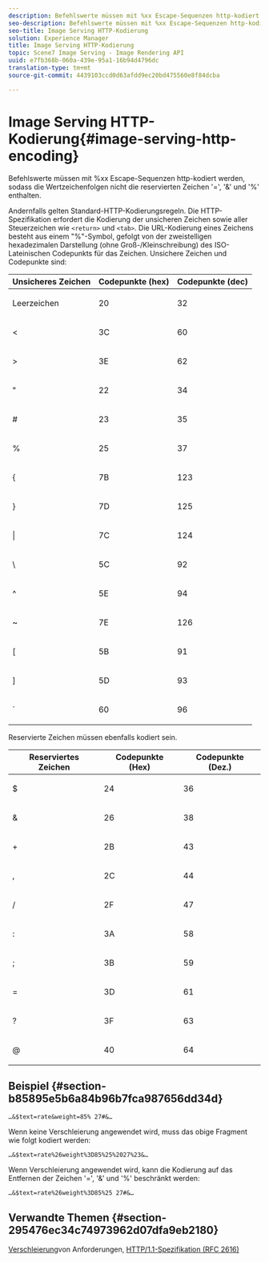 ```yaml
---
description: Befehlswerte müssen mit %xx Escape-Sequenzen http-kodiert werden, sodass die Wertzeichenfolgen nicht die reservierten Zeichen '=', '&' und '%' enthalten.
seo-description: Befehlswerte müssen mit %xx Escape-Sequenzen http-kodiert werden, sodass die Wertzeichenfolgen nicht die reservierten Zeichen '=', '&' und '%' enthalten.
seo-title: Image Serving HTTP-Kodierung
solution: Experience Manager
title: Image Serving HTTP-Kodierung
topic: Scene7 Image Serving - Image Rendering API
uuid: e7fb368b-060a-439e-95a1-16b94d4796dc
translation-type: tm+mt
source-git-commit: 4439103ccd0d63afdd9ec20bd475560e8f84dcba

---
```



# Image Serving HTTP-Kodierung{#image-serving-http-encoding}

Befehlswerte müssen mit %xx Escape-Sequenzen http-kodiert werden, sodass die Wertzeichenfolgen nicht die reservierten Zeichen &#39;=&#39;, &#39;&amp;&#39; und &#39;%&#39; enthalten.

Andernfalls gelten Standard-HTTP-Kodierungsregeln. Die HTTP-Spezifikation erfordert die Kodierung der unsicheren Zeichen sowie aller Steuerzeichen wie `<return>` und `<tab>`. Die URL-Kodierung eines Zeichens besteht aus einem &quot;%&quot;-Symbol, gefolgt von der zweistelligen hexadezimalen Darstellung (ohne Groß-/Kleinschreibung) des ISO-Lateinischen Codepunkts für das Zeichen. Unsichere Zeichen und Codepunkte sind:

<table id="table_D2C01CADB35E477D82D4C27586424625"> 
 <thead> 
  <tr> 
   <th colname="col1" class="entry"> Unsicheres Zeichen </th> 
   <th colname="col2" class="entry"> Codepunkte (hex) </th> 
   <th colname="col3" class="entry"> Codepunkte (dec) </th> 
  </tr> 
 </thead>
 <tbody> 
  <tr> 
   <td colname="col1"> <p>Leerzeichen </p> </td> 
   <td colname="col2"> <p>20 </p> </td> 
   <td colname="col3"> <p>32 </p> </td> 
  </tr> 
  <tr> 
   <td colname="col1"> <p>&lt; </p> </td> 
   <td colname="col2"> <p>3C </p> </td> 
   <td colname="col3"> <p>60 </p> </td> 
  </tr> 
  <tr> 
   <td colname="col1"> <p>&gt; </p> </td> 
   <td colname="col2"> <p>3E </p> </td> 
   <td colname="col3"> <p>62 </p> </td> 
  </tr> 
  <tr> 
   <td colname="col1"> <p>" </p> </td> 
   <td colname="col2"> <p>22 </p> </td> 
   <td colname="col3"> <p>34 </p> </td> 
  </tr> 
  <tr> 
   <td colname="col1"> <p># </p> </td> 
   <td colname="col2"> <p>23 </p> </td> 
   <td colname="col3"> <p>35 </p> </td> 
  </tr> 
  <tr> 
   <td colname="col1"> <p>% </p> </td> 
   <td colname="col2"> <p>25 </p> </td> 
   <td colname="col3"> <p>37 </p> </td> 
  </tr> 
  <tr> 
   <td colname="col1"> <p>{ </p> </td> 
   <td colname="col2"> <p>7B </p> </td> 
   <td colname="col3"> <p>123 </p> </td> 
  </tr> 
  <tr> 
   <td colname="col1"> <p>} </p> </td> 
   <td colname="col2"> <p>7D </p> </td> 
   <td colname="col3"> <p>125 </p> </td> 
  </tr> 
  <tr> 
   <td colname="col1"> <p>| </p> </td> 
   <td colname="col2"> <p>7C </p> </td> 
   <td colname="col3"> <p>124 </p> </td> 
  </tr> 
  <tr> 
   <td colname="col1"> <p>\ </p> </td> 
   <td colname="col2"> <p>5C </p> </td> 
   <td colname="col3"> <p>92 </p> </td> 
  </tr> 
  <tr> 
   <td colname="col1"> <p>^ </p> </td> 
   <td colname="col2"> <p>5E </p> </td> 
   <td colname="col3"> <p>94 </p> </td> 
  </tr> 
  <tr> 
   <td colname="col1"> <p>~ </p> </td> 
   <td colname="col2"> <p>7E </p> </td> 
   <td colname="col3"> <p>126 </p> </td> 
  </tr> 
  <tr> 
   <td colname="col1"> <p>[ </p> </td> 
   <td colname="col2"> <p>5B </p> </td> 
   <td colname="col3"> <p>91 </p> </td> 
  </tr> 
  <tr> 
   <td colname="col1"> <p>] </p> </td> 
   <td colname="col2"> <p>5D </p> </td> 
   <td colname="col3"> <p>93 </p> </td> 
  </tr> 
  <tr> 
   <td colname="col1"> <p>` </p> </td> 
   <td colname="col2"> <p>60 </p> </td> 
   <td colname="col3"> <p>96 </p> </td> 
  </tr> 
 </tbody> 
</table>

Reservierte Zeichen müssen ebenfalls kodiert sein.

<table id="table_A6C808A05EA6420F8125186D3D5C9E33"> 
 <thead> 
  <tr> 
   <th colname="col1" class="entry"> Reserviertes Zeichen </th> 
   <th colname="col2" class="entry"> Codepunkte (Hex) </th> 
   <th colname="col3" class="entry"> Codepunkte (Dez.) </th> 
  </tr> 
 </thead>
 <tbody> 
  <tr> 
   <td colname="col1"> <p>$ </p> </td> 
   <td colname="col2"> <p>24 </p> </td> 
   <td colname="col3"> <p>36 </p> </td> 
  </tr> 
  <tr> 
   <td colname="col1"> <p>&amp; </p> </td> 
   <td colname="col2"> <p>26 </p> </td> 
   <td colname="col3"> <p>38 </p> </td> 
  </tr> 
  <tr> 
   <td colname="col1"> <p>+ </p> </td> 
   <td colname="col2"> <p>2B </p> </td> 
   <td colname="col3"> <p>43 </p> </td> 
  </tr> 
  <tr> 
   <td colname="col1"> <p>, </p> </td> 
   <td colname="col2"> <p>2C </p> </td> 
   <td colname="col3"> <p>44 </p> </td> 
  </tr> 
  <tr> 
   <td colname="col1"> <p>/ </p> </td> 
   <td colname="col2"> <p>2F </p> </td> 
   <td colname="col3"> <p>47 </p> </td> 
  </tr> 
  <tr> 
   <td colname="col1"> <p>: </p> </td> 
   <td colname="col2"> <p>3A </p> </td> 
   <td colname="col3"> <p>58 </p> </td> 
  </tr> 
  <tr> 
   <td colname="col1"> <p>; </p> </td> 
   <td colname="col2"> <p>3B </p> </td> 
   <td colname="col3"> <p>59 </p> </td> 
  </tr> 
  <tr> 
   <td colname="col1"> <p>= </p> </td> 
   <td colname="col2"> <p>3D </p> </td> 
   <td colname="col3"> <p>61 </p> </td> 
  </tr> 
  <tr> 
   <td colname="col1"> <p>? </p> </td> 
   <td colname="col2"> <p>3F </p> </td> 
   <td colname="col3"> <p>63 </p> </td> 
  </tr> 
  <tr> 
   <td colname="col1"> <p>@ </p> </td> 
   <td colname="col2"> <p>40 </p> </td> 
   <td colname="col3"> <p>64 </p> </td> 
  </tr> 
 </tbody> 
</table>

## Beispiel {#section-b85895e5b6a84b96b7fca987656dd34d}

`…&$text=rate&weight=85% 27#&…`

Wenn keine Verschleierung angewendet wird, muss das obige Fragment wie folgt kodiert werden:

`…&$text=rate%26weight%3D85%25%2027%23&…`

Wenn Verschleierung angewendet wird, kann die Kodierung auf das Entfernen der Zeichen &#39;=&#39;, &#39;&amp;&#39; und &#39;%&#39; beschränkt werden:

`…&$text=rate%26weight%3D85%25 27#&…`

## Verwandte Themen {#section-295476ec34c74973962d07dfa9eb2180}

[Verschleierung](../../../../../is-api/http-ref/image-serving-api-ref/c-http-protocol-reference/c-syntax-and-features/r-request-obfuscation.md#reference-895f65d6796c43bb9bad21a676ed714d)von Anforderungen, [HTTP/1.1-Spezifikation (RFC 2616)](http://www.w3.org/Protocols/rfc2616/rfc2616.html)
